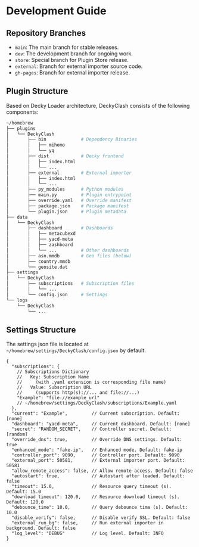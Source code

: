 # Development Guide

## Repository Branches

- `main`: The main branch for stable releases.
- `dev`: The development branch for ongoing work.
- `store`: Special branch for Plugin Store release.
- `external`: Branch for external importer source code.
- `gh-pages`: Branch for external importer release.

## Plugin Structure

Based on Decky Loader architecture, DeckyClash consists of the following components:

```sh
~/homebrew
├── plugins
│   └── DeckyClash
│       ├── bin             # Dependency Binaries
│       │   ├── mihomo
│       │   └── yq
│       ├── dist            # Decky frontend
│       │   ├── index.html
│       │   └── ...
│       ├── external        # External importer
│       │   ├── index.html
│       │   └── ...
│       ├── py_modules      # Python modules
│       ├── main.py         # Plugin entrypoint
│       ├── override.yaml   # Override manifest
│       ├── package.json    # Package manifest
│       └── plugin.json     # Plugin metadata
├── data
│   └── DeckyClash
│       ├── dashboard       # Dashboards
│       │   ├── metacubexd
│       │   ├── yacd-meta
│       │   ├── zashboard
│       │   └── ...         # Other dashboards
│       ├── asn.mmdb        # Geo files (below)
│       ├── country.mmdb
│       └── geosite.dat
├── settings
│   └── DeckyClash
│       ├── subscriptions   # Subscription files
│       │   └── ...
│       └── config.json     # Settings
└── logs
    └── DeckyClash
        └── ...
```

## Settings Structure

The settings json file is located at `~/homebrew/settings/DeckyClash/config.json` by default.

```jsonc
{
  "subscriptions": {
    // Subscriptions Dictionary
    //   Key: Subscription Name
    //     (with .yaml extension is corresponding file name)
    //   Value: Subscription URL
    //     (supports http(s)://... and file://...)
    "Example": "file://example_url"
    // ~/homebrew/settings/DeckyClash/subscriptions/Example.yaml
  },
  "current": "Example",         // Current subscription. Default: [none]
  "dashboard": "yacd-meta",     // Current dashboard. Default: [none]
  "secret": "RANDOM_SECRET",    // Controller secret. Default: [random]
  "override_dns": true,         // Override DNS settings. Default: true
  "enhanced_mode": "fake-ip",   // Enhanced mode. Default: fake-ip
  "controller_port": 9090,      // Controller port. Default: 9090
  "external_port": 50581,       // External importer port. Default: 50581
  "allow_remote_access": false, // Allow remote access. Default: false
  "autostart": true,            // Autostart after loaded. Default: false
  "timeout": 15.0,              // Resource query timeout (s). Default: 15.0
  "download_timeout": 120.0,    // Resource download timeout (s). Default: 120.0
  "debounce_time": 10.0,        // Query debounce time (s). Default: 10.0
  "disable_verify": false,      // Disable verify SSL. Default: false
  "external_run_bg": false,     // Run external importer in background. Default: false
  "log_level": "DEBUG"          // Log level. Default: INFO
}
```
